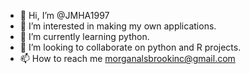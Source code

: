 - 👋 Hi, I’m @JMHA1997
- 👀 I’m interested in making my own applications.
- 🌱 I’m currently learning python.
- 💞️ I’m looking to collaborate on python and R projects.
- 📫 How to reach me morganalsbrookinc@gmail.com

<!---
JMHA1997/JMHA1997 is a ✨ special ✨ repository because its `README.md` (this file) appears on your GitHub profile.
You can click the Preview link to take a look at your changes.
--->
